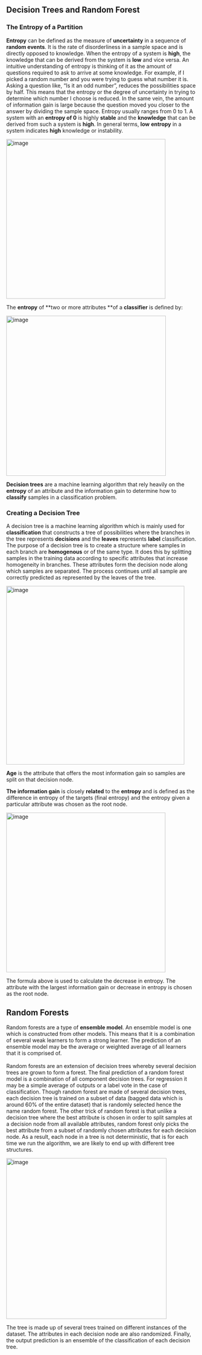 ## Decision Trees and Random Forest

### The Entropy of a Partition  
**Entropy** can be defined as the measure of **uncertainty** in a sequence of **random events**. It is the rate of disorderliness in a sample space and is directly opposed to knowledge. When the entropy of a system is **high**, the knowledge that can be derived from the system is **low** and vice versa. An intuitive understanding of entropy is thinking of it as the amount of questions required to ask to arrive at some knowledge. For example, if I picked a random number and you were trying to guess what number it is. Asking a question like, “Is it an odd number”, reduces the possibilities space by half. This means that the entropy or the degree of uncertainty in trying to determine which number I choose is reduced. In the same vein, the amount of information gain is large because the question moved you closer to the answer by dividing the sample space. Entropy usually ranges from 0 to 1. A system with an **entropy of 0** is highly **stable** and the **knowledge** that can be derived from such a system is **high**. In general terms, **low** **entropy** in a system indicates **high** knowledge or instability.

<img width="422" alt="image" src="https://github.com/user-attachments/assets/f69dfaee-794c-4bd6-9fa7-3c1e86b2fe3a" />

The **entropy** of **two or more attributes **of a **classifier** is defined by:

<img width="423" alt="image" src="https://github.com/user-attachments/assets/c01fb40d-8c0e-4a5d-b69f-dd5b6dac7cd7" />

**Decision trees** are a machine learning algorithm that rely heavily on the **entropy** of an attribute and the information gain to determine how to **classify** samples in a classification problem. 


### Creating a Decision Tree  
A decision tree is a machine learning algorithm which is mainly used for **classification** that constructs a tree of possibilities where the branches in the tree represents **decisions** and the **leaves** represents **label** classification. The purpose of a decision tree is to create a structure where samples in each branch are **homogenous** or of the same type. It does this by splitting samples in the training data according to specific attributes that increase homogeneity in branches. These attributes form the decision node along which samples are separated. The process continues until all sample are correctly predicted as represented by the leaves of the tree.

<img width="472" alt="image" src="https://github.com/user-attachments/assets/69d578bb-639d-4853-8e88-59ebe119dfa9" />

**Age** is the attribute that offers the most information gain so samples are split on that decision node.

**The information gain** is closely **related** to the **entropy** and is defined as the difference in entropy of the targets (final entropy) and the entropy given a particular attribute was chosen as the root node.

<img width="422" alt="image" src="https://github.com/user-attachments/assets/3d1754a0-d95b-44c0-9e7f-9e48928804d0" />

The formula above is used to calculate the decrease in entropy. The attribute with the largest information gain or decrease in entropy is chosen as the root node.


## Random Forests  
Random forests are a type of **ensemble model**. An ensemble model is one which is constructed from other models. This means that it is a combination of several weak learners to form a strong learner. The prediction of an ensemble model may be the average or weighted average of all learners that it is comprised of.  
       
Random forests are an extension of decision trees whereby several decision trees are grown to form a forest. The final prediction of a random forest model is a combination of all component decision trees. For regression it may be a simple average of outputs or a label vote in the case of classification. Though random forest are made of several decision trees, each decision tree is trained on a subset of data (bagged data which is around 60% of the entire dataset) that is randomly selected hence the name random forest. The other trick of random forest is that unlike a decision tree where the best attribute is chosen in order to split samples at a decision node from all available attributes, random forest only picks the best attribute from a subset of randomly chosen attributes for each decision node. As a result, each node in a tree is not deterministic, that is for each time we run the algorithm, we are likely to end up with different tree structures.

<img width="425" alt="image" src="https://github.com/user-attachments/assets/f6c92757-5af1-4da2-82a6-8fb2e992f286" />

The tree is made up of several trees trained on different instances of the dataset. The attributes in each decision node are also randomized. Finally, the output prediction is an ensemble of the classification of each decision tree.


